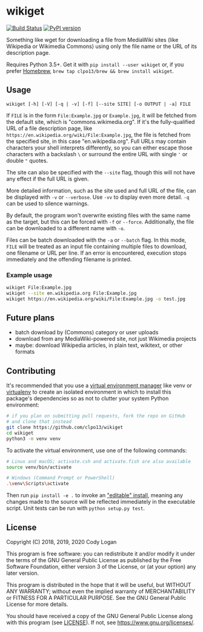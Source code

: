 # wikiget

[![Build Status](https://travis-ci.org/clpo13/wikiget.svg?branch=master)](https://travis-ci.org/clpo13/wikiget)
[![PyPI version](https://badge.fury.io/py/wikiget.svg)](https://badge.fury.io/py/wikiget)

Something like wget for downloading a file from MediaWiki sites (like Wikipedia
or Wikimedia Commons) using only the file name or the URL of its description
page.

Requires Python 3.5+. Get it with `pip install --user wikiget` or, if you prefer
[Homebrew](https://brew.sh/), `brew tap clpo13/brew && brew install wikiget`.

## Usage

`wikiget [-h] [-V] [-q | -v] [-f] [--site SITE] [-o OUTPUT | -a] FILE`

If `FILE` is in the form `File:Example.jpg` or `Example.jpg`, it will be fetched
from the default site, which is "commons.wikimedia.org". If it's the
fully-qualified URL of a file description page, like
`https://en.wikipedia.org/wiki/File:Example.jpg`, the file is fetched from the
specified site, in this case "en.wikipedia.org".  Full URLs may contain
characters your shell interprets differently, so you can either escape those
characters with a backslash `\` or surround the entire URL with single `'` or
double `"` quotes.

The site can also be specified with the `--site` flag, though this will not have
any effect if the full URL is given.

More detailed information, such as the site used and full URL of the file, can
be displayed with `-v` or `--verbose`. Use `-vv` to display even more detail.
`-q` can be used to silence warnings.

By default, the program won't overwrite existing files with the same name as the
target, but this can be forced with `-f` or `--force`. Additionally, the file
can be downloaded to a different name with `-o`.

Files can be batch downloaded with the `-a` or `--batch` flag. In this mode,
`FILE` will be treated as an input file containing multiple files to download,
one filename or URL per line. If an error is encountered, execution stops
immediately and the offending filename is printed.

### Example usage

```bash
wikiget File:Example.jpg
wikiget --site en.wikipedia.org File:Example.jpg
wikiget https://en.wikipedia.org/wiki/File:Example.jpg -o test.jpg
```

## Future plans

- batch download by (Commons) category or user uploads
- download from any MediaWiki-powered site, not just Wikimedia projects
- maybe: download Wikipedia articles, in plain text, wikitext, or other formats

## Contributing

It's recommended that you use a
[virtual environment manager](https://packaging.python.org/guides/installing-using-pip-and-virtual-environments/)
like venv or [virtualenv](https://virtualenv.pypa.io/en/latest/) to create an
isolated environment in which to install this package's dependencies so as not
to clutter your system Python environment:

```bash
# if you plan on submitting pull requests, fork the repo on GitHub
# and clone that instead
git clone https://github.com/clpo13/wikiget
cd wikiget
python3 -m venv venv
```

To activate the virtual environment, use one of the following commands:

```bash
# Linux and macOS; activate.csh and activate.fish are also available
source venv/bin/activate

# Windows (Command Prompt or PowerShell)
.\venv\Scripts\activate
```

Then run `pip install -e .` to invoke an
["editable" install](https://pip.pypa.io/en/stable/reference/pip_install/#editable-installs),
meaning any changes made to the source will be reflected immediately in the
executable script. Unit tests can be run with `python setup.py test`.

## License

Copyright (C) 2018, 2019, 2020 Cody Logan

This program is free software: you can redistribute it and/or modify
it under the terms of the GNU General Public License as published by
the Free Software Foundation, either version 3 of the License, or
(at your option) any later version.

This program is distributed in the hope that it will be useful,
but WITHOUT ANY WARRANTY; without even the implied warranty of
MERCHANTABILITY or FITNESS FOR A PARTICULAR PURPOSE. See the
GNU General Public License for more details.

You should have received a copy of the GNU General Public License
along with this program (see [LICENSE](LICENSE)). If not, see
<https://www.gnu.org/licenses/>.
